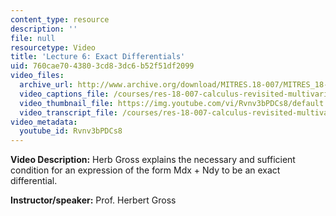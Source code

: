 ```yaml
---
content_type: resource
description: ''
file: null
resourcetype: Video
title: 'Lecture 6: Exact Differentials'
uid: 760cae70-4380-3cd8-3dc6-b52f51df2099
video_files:
  archive_url: http://www.archive.org/download/MITRES.18-007/MITRES_18-007_Part3_lec6_300k.mp4
  video_captions_file: /courses/res-18-007-calculus-revisited-multivariable-calculus-fall-2011/7cb617f5d6f952f9b684f74d5c7cac1b_Rvnv3bPDCs8.vtt
  video_thumbnail_file: https://img.youtube.com/vi/Rvnv3bPDCs8/default.jpg
  video_transcript_file: /courses/res-18-007-calculus-revisited-multivariable-calculus-fall-2011/24af77c182b83bd142737cd022048454_Rvnv3bPDCs8.pdf
video_metadata:
  youtube_id: Rvnv3bPDCs8
---
```


**Video Description:** Herb Gross explains the necessary and sufficient condition for an expression of the form Mdx + Ndy to be an exact differential.

**Instructor/speaker:** Prof. Herbert Gross